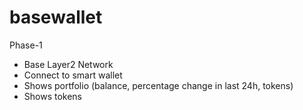 # basewallet

Phase-1
- Base Layer2 Network
- Connect to smart wallet
- Shows portfolio (balance, percentage change in last 24h, tokens)
- Shows tokens